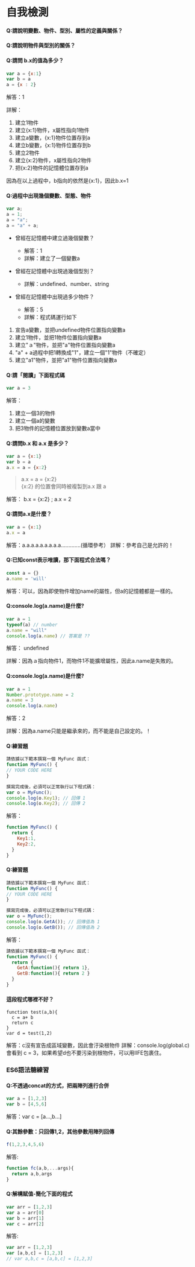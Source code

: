# 自我檢測


#### Q:請說明變數、物件、型別、屬性的定義與關係？

#### Q:請說明物件與型別的關係？

#### Q:請問 b.x的值為多少？
```js
var a = {x:1}
var b = a
a = {x : 2}
```
解答：1

詳解：

1. 建立1物件
2. 建立{x:1}物件，x屬性指向1物件
3. 建立a變數，{x:1}物件位置存到a
4. 建立b變數，{x:1}物件位置存到b
5. 建立2物件
6. 建立{x:2}物件，x屬性指向2物件
7. 把{x:2}物件的記憶體位置存到a

因為在以上過程中，b指向的依然是{x:1}，因此b.x=1

#### Q:過程中出現幾個變數、型態、物件


```js
var a;  
a = 1; 
a = "a";
a = "a" + a; 
```

- 曾經在記憶體中建立過幾個變數？ 
  - 解答：1
  - 詳解：建立了一個變數a

- 曾經在記憶體中出現過幾個型別？ 
  - 詳解：undefined、number、string

- 曾經在記憶體中出現過多少物件？ 
  - 解答：5
  - 詳解：程式碼運行如下
1. 宣告a變數，並把undefined物件位置指向變數a
2. 建立1物件，並把1物件位置指向變數a
3. 建立"ａ"物件，並把"a"物件位置指向變數a
4. "a" + a過程中把1轉換成"1"，建立一個"1"物件（不確定）
5. 建立"a1"物件，並把"a1"物件位置指向變數a

#### Q:請「閱讀」下面程式碼

```js
var a = 3
```

解答：
1. 建立一個3的物件
2. 建立一個a的變數
3. 把3物件的記憶體位置放到變數a當中 

#### Q:請問b.x 和 a.x 是多少？

```js
var a = {x:1}
var b = a 
a.x = a = {x:2}  
```
> a.x = a = {x:2}  
> {x:2} 的位置會同時被複製到a.x 跟 a 

解答：
b.x = {x:2} ; a.x = 2 

#### Q:請問a.x是什麼？

```js
var a = {x:1}
a.x = a
```
解答：a.a.a.a.a.a.a.a.a.............(循環參考）
詳解：參考自己是允許的！

#### Q:已知const表示唯讀，那下面程式合法嗎？

```js
const a = {}
a.name = 'will'
```
解答：可以，因為即使物件增加name的屬性，但a的記憶體都是一樣的。


#### Q:console.log(a.name)是什麼?

```js
var a = 1
typeof(a) // number
a.name = "will"
console.log(a.name) // 答案是 ??
```
解答： undefined

詳解：因為ａ指向物件1，而物件1不能擴增屬性，因此a.name是失敗的。

#### Q:console.log(a.name)是什麼?

```js
var a = 1 
Number.prototype.name = 2
a.name = 3
console.log(a.name)
```
解答：2

詳解：因為a.name只能是繼承來的，而不能是自己設定的。！

#### Q:練習題

```js
請依據以下範本撰寫一個 MyFunc 函式：
function MyFunc() {
// YOUR CODE HERE
}

撰寫完成後，必須可以正常執行以下程式碼：
var o = MyFunc();
console.log(o.Key1); // 回傳 1
console.log(o.Key2); // 回傳 2
```
解答：
```js
function MyFunc() {
  return {
    Key1:1,
    Key2:2,
  }
}
```
#### Q:練習題

```js
請依據以下範本撰寫一個 MyFunc 函式：
function MyFunc() {
// YOUR CODE HERE
}

撰寫完成後，必須可以正常執行以下程式碼：
var o = MyFunc();
console.log(o.GetA()); // 回傳值為 1
console.log(o.GetB()); // 回傳值為 2
```
解答：
```js
請依據以下範本撰寫一個 MyFunc 函式：
function MyFunc() {
  return {
    GetA:function(){ return 1}, 
    GetB:function(){ return 2 }
  }
}
```

#### 這段程式哪裡不好？

```JS
function test(a,b){
  c = a+ b
  return c
}
var d = test(1,2)
```
解答：c沒有宣告成區域變數，因此會汙染根物件
詳解：console.log(global.c) 會看到 c = 3，如果希望d也不要污染到根物件，可以用IIFE包裹住。



### ES6語法糖練習

#### Q:不透過concat的方式，把兩陣列進行合併

```js
var a = [1,2,3]
var b = [4,5,6] 
```

解答：var c = [a...,b...]

#### Q:其餘參數：只回傳1,2，其他參數用陣列回傳

```js
f(1,2,3,4,5,6)
```

解答:

```js
function fc(a,b,...args){
  return a,b,args
}
```

#### Q:解構賦值-簡化下面的程式

```js
var arr = [1,2,3]
var a = arr[0]
var b = arr[1]
var c = arr[2]
```
解答:
```js
var arr = [1,2,3]
var [a,b,c] = [1,2,3]
// var a,b,c = [a,b,c] = [1,2,3]
```
